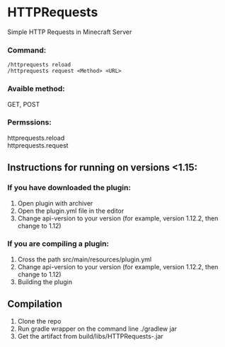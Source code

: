 # HTTPRequests
Simple HTTP Requests in Minecraft Server<br>
### Command:<br>
``
/httprequests reload
``<br>
``
/httprequests request <Method> <URL>
``
### Avaible method:
GET, POST

### Permssions:
httprequests.reload <br>
httprequests.request

## Instructions for running on versions <1.15:
### If you have downloaded the plugin:
1) Open plugin with archiver
2) Open the plugin.yml file in the editor
3) Change api-version to your version (for example, version 1.12.2, then change to 1.12)
### If you are compiling a plugin:
1) Cross the path src/main/resources/plugin.yml
2) Change api-version to your version (for example, version 1.12.2, then change to 1.12)
3) Building the plugin
## Compilation
1) Clone the repo
2) Run gradle wrapper on the command line ./gradlew jar
3) Get the artifact from build/libs/HTTPRequests-<version>.jar
